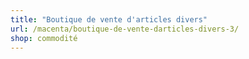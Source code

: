 ```yaml
---
title: "Boutique de vente d'articles divers"
url: /macenta/boutique-de-vente-darticles-divers-3/
shop: commodité
---
```

